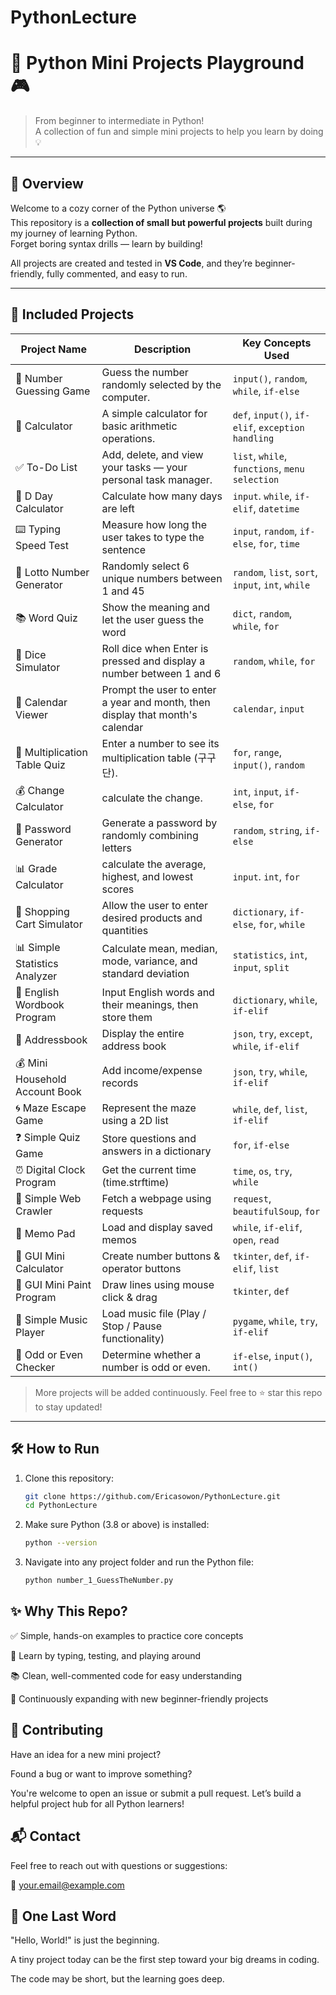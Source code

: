 # PythonLecture

# 🐍 Python Mini Projects Playground 🎮

> From beginner to intermediate in Python!  
> A collection of fun and simple mini projects to help you learn by doing 💡

---

## 📌 Overview

Welcome to a cozy corner of the Python universe 🌎  
This repository is a **collection of small but powerful projects** built during my journey of learning Python.  
Forget boring syntax drills — learn by building!

All projects are created and tested in **VS Code**, and they’re beginner-friendly, fully commented, and easy to run.

---

## 🧩 Included Projects

| Project Name            | Description                                                   | Key Concepts Used                             |
|-------------------------|---------------------------------------------------------------|------------------------------------------------|
| 🎯 Number Guessing Game | Guess the number randomly selected by the computer.           | `input()`, `random`, `while`, `if-else`       |
| 🧮 Calculator           | A simple calculator for basic arithmetic operations.          | `def`, `input()`, `if-elif`, `exception handling`|
| ✅ To-Do List           | Add, delete, and view your tasks — your personal task manager.| `list`, `while`, `functions`, `menu selection`|
| 📆 D Day Calculator     | Calculate how many days are left                              | `input`. `while`, `if-elif`, `datetime`       |
| ⌨️ Typing Speed Test    | Measure how long the user takes to type the sentence          | `input`, `random`, `if-else`, `for`, `time`   |
| 🎰 Lotto Number Generator | Randomly select 6 unique numbers between 1 and 45           | `random`, `list`, `sort`, `input`, `int`, `while` |
| 📚 Word Quiz            | Show the meaning and let the user guess the word              | `dict`, `random`, `while`, `for`              |
| 🎲 Dice Simulator       | Roll dice when Enter is pressed and display a number between 1 and 6 | `random`, `while`, `for`               |
| 📅 Calendar Viewer      | Prompt the user to enter a year and month, then display that month's calendar | `calendar`, `input`           |
| 🔄 Multiplication Table Quiz | Enter a number to see its multiplication table (구구단). | `for`, `range`, `input()`, `random`           |
| 💰 Change Calculator    | calculate the change.                                         | `int`, `input`, `if-else`, `for`              |
| 🔐 Password Generator   | Generate a password by randomly combining letters             | `random`, `string`, `if-else`                 |
| 📊 Grade Calculator     | calculate the average, highest, and lowest scores             | `input`. `int`, `for`                         |
| 🛒 Shopping Cart Simulator | Allow the user to enter desired products and quantities    | `dictionary`, `if-else`, `for`, `while`       |
| 📊 Simple Statistics Analyzer | Calculate mean, median, mode, variance, and standard deviation | `statistics`, `int`, `input`, `split`  |
| 📖 English Wordbook Program | Input English words and their meanings, then store them   | `dictionary`, `while`, `if-elif`              |
| 📕 Addressbook          | Display the entire address book                               | `json`, `try`, `except`, `while`, `if-elif`   |
| 💰 Mini Household Account Book | Add income/expense records                             | `json`, `try`, `while`, `if-elif`             |
| 🌀 Maze Escape Game     | Represent the maze using a 2D list                            | `while`, `def`, `list`, `if-elif`             |
| ❓ Simple Quiz Game     | Store questions and answers in a dictionary                   | `for`, `if-else`                              |
| ⏰ Digital Clock Program | Get the current time (time.strftime)                         | `time`, `os`, `try`, `while`                  |
| 📰 Simple Web Crawler   | Fetch a webpage using requests                                | `request`, `beautifulSoup`, `for`             |
| 📝 Memo Pad             | Load and display saved memos                                  | `while`, `if-elif`, `open`, `read`            |
| 🧮 GUI Mini Calculator  | Create number buttons & operator buttons                      | `tkinter`, `def`, `if-elif`, `list`           |
| 🎨 GUI Mini Paint Program | Draw lines using mouse click & drag                         | `tkinter`, `def`                              |
| 🎵 Simple Music Player  | Load music file (Play / Stop / Pause functionality)           | `pygame`, `while`, `try`, `if-elif`           |
| 🔢 Odd or Even Checker  | Determine whether a number is odd or even.                    | `if-else`, `input()`, `int()`                 |

> More projects will be added continuously. Feel free to ⭐ star this repo to stay updated!

---

## 🛠 How to Run

1. Clone this repository:
   ```bash
   git clone https://github.com/Ericasowon/PythonLecture.git
   cd PythonLecture

2. Make sure Python (3.8 or above) is installed:
   ```bash
   python --version

3. Navigate into any project folder and run the Python file:
   ```bash
   python number_1_GuessTheNumber.py

## ✨ Why This Repo?

✅ Simple, hands-on examples to practice core concepts

🧠 Learn by typing, testing, and playing around

📚 Clean, well-commented code for easy understanding

🌱 Continuously expanding with new beginner-friendly projects

## 🤝 Contributing

Have an idea for a new mini project?

Found a bug or want to improve something?

You're welcome to open an issue or submit a pull request. Let’s build a helpful project hub for all Python learners!

## 📬 Contact

Feel free to reach out with questions or suggestions:

📧 your.email@example.com


## 🐾 One Last Word

"Hello, World!" is just the beginning.

A tiny project today can be the first step toward your big dreams in coding.

The code may be short, but the learning goes deep.




